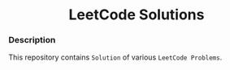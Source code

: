 <h1 align="center">LeetCode Solutions</h1>

### Description
This repository contains `Solution` of various `LeetCode Problems`.
